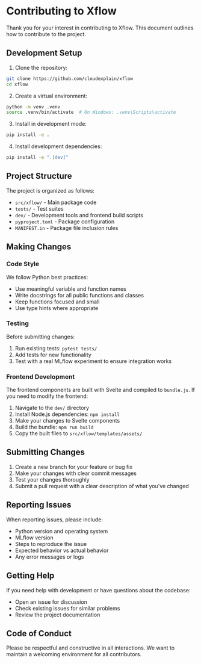 # Contributing to Xflow

Thank you for your interest in contributing to Xflow. This document outlines how to contribute to the project.

## Development Setup

1. Clone the repository:
```bash
git clone https://github.com/cloudexplain/xflow
cd xflow
```

2. Create a virtual environment:
```bash
python -m venv .venv
source .venv/bin/activate  # On Windows: .venv\Scripts\activate
```

3. Install in development mode:
```bash
pip install -e .
```

4. Install development dependencies:
```bash
pip install -e ".[dev]"
```

## Project Structure

The project is organized as follows:
- `src/xflow/` - Main package code
- `tests/` - Test suites
- `dev/` - Development tools and frontend build scripts
- `pyproject.toml` - Package configuration
- `MANIFEST.in` - Package file inclusion rules

## Making Changes

### Code Style

We follow Python best practices:
- Use meaningful variable and function names
- Write docstrings for all public functions and classes
- Keep functions focused and small
- Use type hints where appropriate

### Testing

Before submitting changes:
1. Run existing tests: `pytest tests/`
2. Add tests for new functionality
3. Test with a real MLflow experiment to ensure integration works

### Frontend Development

The frontend components are built with Svelte and compiled to `bundle.js`. If you need to modify the frontend:

1. Navigate to the `dev/` directory
2. Install Node.js dependencies: `npm install`
3. Make your changes to Svelte components
4. Build the bundle: `npm run build`
5. Copy the built files to `src/xflow/templates/assets/`

## Submitting Changes

1. Create a new branch for your feature or bug fix
2. Make your changes with clear commit messages
3. Test your changes thoroughly
4. Submit a pull request with a clear description of what you've changed

## Reporting Issues

When reporting issues, please include:
- Python version and operating system
- MLflow version
- Steps to reproduce the issue
- Expected behavior vs actual behavior
- Any error messages or logs

## Getting Help

If you need help with development or have questions about the codebase:
- Open an issue for discussion
- Check existing issues for similar problems
- Review the project documentation

## Code of Conduct

Please be respectful and constructive in all interactions. We want to maintain a welcoming environment for all contributors.
